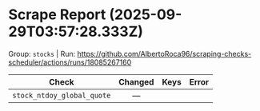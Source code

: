 # Scrape Report (2025-09-29T03:57:28.333Z)

Group: `stocks`  |  Run: https://github.com/AlbertoRoca96/scraping-checks-scheduler/actions/runs/18085267160

| Check | Changed | Keys | Error |
|---|:---:|:--|:--|
| `stock_ntdoy_global_quote` | — |  |  |
